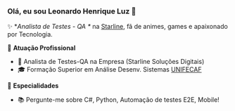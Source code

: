 ### Olá, eu sou Leonardo Henrique Luz 👋

✨ **Analista de Testes - QA \** na [Starline](http://starline.inf.br/), fã de animes, games e apaixonado por Tecnologia.

🏢 **Atuação Profissional**
- 🚀 Analista de Testes-QA na Empresa (Starline Soluções Digitais)
- 🎓 Formação Superior em Análise Desenv. Sistemas [UNIFECAF](https://www.unifecaf.com.br/)

📱 **Especialidades**
- 📚 Pergunte-me sobre C#, Python, Automação de testes E2E, Mobile!

